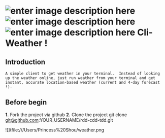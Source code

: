 ![enter image description here](http://fr.malineo.com/img/logo.png) ![enter image description here](http://fr.malineo.com/img/logo.png) ![enter image description here](http://fr.malineo.com/img/logo.png)
Cli-Weather !
===================



Introduction
-------------
	A simple client to get weather in your terminal.  Instead of looking up the weather online, just run weather from your terminal and get instant, accurate location-based weather (current and 4-day forecast !).


<i class="icon-cog"></i> Before begin
-------------
**1.**  Fork the project via github
**2.** Clone the project git clone git@github.com:YOUR_USERNAME/rdd-cdd-tdd.git

![](file:///Users/Princess%20Shou/weather.png